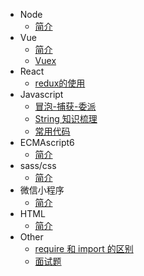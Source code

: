 * Node
  * [简介](Node/README.md)
* Vue
  * [简介](Vue/README.md)
  * [Vuex](Vue/Vuex学习笔记.md)
* React
  * [redux的使用](React/redux的使用.md)
* Javascript
  * [冒泡-捕获-委派](JavaScript/bubble.md)
  * [String 知识梳理](JavaScript/String梳理.md)
  * [常用代码](JavaScript/常用代码.md)
* ECMAscript6
  * [简介](ECMAscript6/README.md)
* sass/css
  * [简介](sass/README.md)
* 微信小程序
  * [简介](wechatApp/README.md)
* HTML
  * [简介](HTML/README.md)
* Other
  * [require 和 import 的区别](other/requireVsimport.md)
  * [面试题](other/面试题.md)
